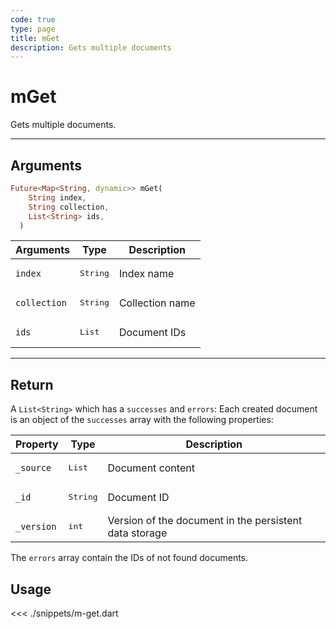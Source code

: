 ```yaml
---
code: true
type: page
title: mGet
description: Gets multiple documents
---
```


# mGet

Gets multiple documents.

---

## Arguments 

```dart
Future<Map<String, dynamic>> mGet(
    String index,
    String collection,
    List<String> ids,
  )
```

| Arguments          | Type                                                    | Description                       |
| ------------------ | ------------------------------------------------------- | --------------------------------- |
| `index`            | <pre>String</pre>                                       | Index name                        |
| `collection`       | <pre>String</pre>                                       | Collection name                   |
| `ids`              | <pre>List<String></pre>                            | Document IDs                      |
---

## Return

A `List<String>` which has a `successes` and `errors`:
Each created document is an object of the `successes` array with the following properties:

| Property     | Type                                         | Description                      |
|------------- |--------------------------------------------- |--------------------------------- |
| `_source`    | <pre>List<String></pre> | Document content                 |
| `_id`        | <pre>String</pre>                            | Document ID                      |
| `_version`   | <pre>int</pre>                           | Version of the document in the persistent data storage |

The `errors` array contain the IDs of not found documents.

## Usage

<<< ./snippets/m-get.dart
